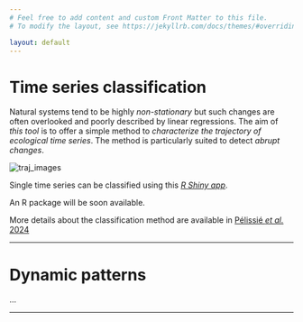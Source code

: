 ```yaml
---
# Feel free to add content and custom Front Matter to this file.
# To modify the layout, see https://jekyllrb.com/docs/themes/#overriding-theme-defaults

layout: default
---
```


# Time series classification

Natural systems tend to be highly *non-stationary* but such changes are often overlooked and poorly described by linear regressions. The aim of *this tool* is to offer a simple method to *characterize the trajectory of ecological time series*. The method is particularly suited to detect *abrupt changes*.

![traj_images](https://github.com/matpelissie/trajseries.github.io/images/traj_images.png)

Single time series can be classified using this [*R Shiny app*](https://matpelissie.shinyapps.io/trajshift_app/).

An R package will be soon available.

More details about the classification method are available in [Pélissié _et al._ 2024](https://doi.org/10.1016/j.biocon.2023.110429)



* * *


# Dynamic patterns

...


* * *
